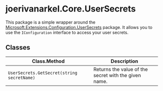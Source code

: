 # joerivanarkel.Core.UserSecrets

This package is a simple wrapper around the [Microsoft.Extensions.Configuration.UserSecrets](https://www.nuget.org/packages/Microsoft.Extensions.Configuration.UserSecrets/) package. It allows you to use the `IConfiguration` interface to access your user secrets.

## Classes
| Class.Method | Description |
| --- | --- |
| `UserSecrets.GetSecret(string secretName)` | Returns the value of the secret with the given name. |